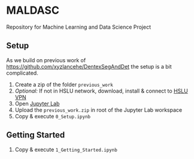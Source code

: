 # MALDASC
Repository for Machine Learning and Data Science Project

## Setup

As we build on previous work of https://github.com/xyzlancehe/DentexSegAndDet the setup is a bit complicated.

1. Create a zip of the folder `previous_work`
2. _Optional:_ If not in HSLU network, download, install & connect to [HSLU VPN](https://www.hslu.ch/de-ch/wirtschaft/campus/bibliothek/infrastruktur/internet/)
3. Open [Jupyter Lab](https://gpuhub.labservices.ch)
4. Upload the `previous_work.zip` in root of the Jupyter Lab workspace
5. Copy & execute `0_Setup.ipynb`

## Getting Started

1. Copy & execute `1_Getting_Started.ipynb`